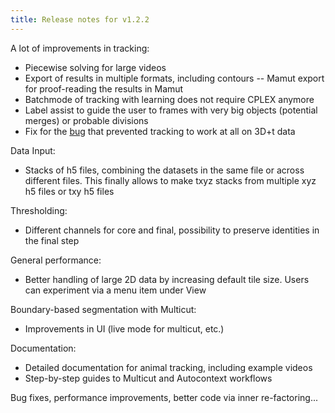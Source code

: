 ```yaml
---
title: Release notes for v1.2.2
---
```


A lot of improvements in tracking:

- Piecewise solving for large videos
- Export of results in multiple formats, including contours
-- Mamut export for proof-reading the results in Mamut
- Batchmode of tracking with learning does not require CPLEX anymore
- Label assist to guide the user to frames with very big objects (potential merges) or probable divisions 
- Fix for the [bug](https://github.com/ilastik/ilastik/issues/1432) that prevented tracking to work at all on 3D+t data

Data Input:

- Stacks of h5 files, combining the datasets in the same file or across different files. This finally allows to make txyz stacks from multiple xyz h5 files or txy h5 files

Thresholding:

- Different channels for core and final, possibility to preserve identities in the final step

General performance:

- Better handling of large 2D data by increasing default tile size. Users can experiment via a menu item under View

Boundary-based segmentation with Multicut:

- Improvements in UI (live mode for multicut, etc.)

Documentation:

- Detailed documentation for animal tracking, including example videos
- Step-by-step guides to Multicut and Autocontext workflows

Bug fixes, performance improvements, better code via inner re-factoring...
